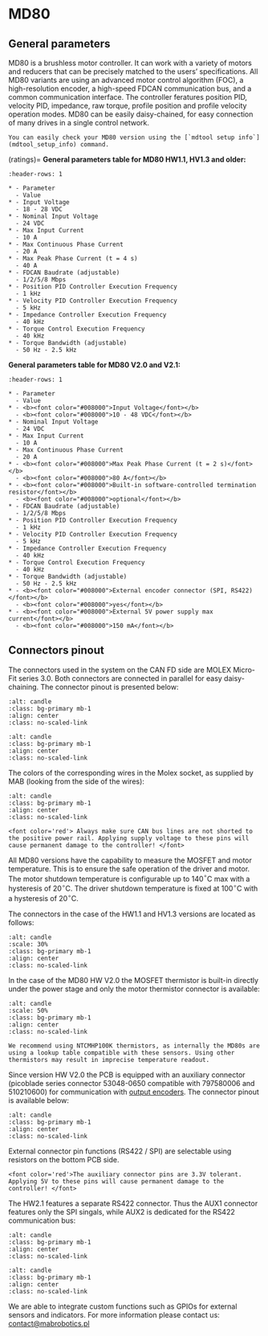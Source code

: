 # MD80

## General parameters

MD80 is a brushless motor controller. It can work with a variety of motors and reducers that can be precisely matched to the users’ specifications. All MD80 variants are using an advanced motor control algorithm (FOC), a high-resolution encoder, a high-speed FDCAN communication bus, and a common communication interface. The controller feratures position PID, velocity PID, impedance, raw torque, profile position and profile velocity operation modes. MD80 can be easily daisy-chained, for easy connection of many drives in a single control network.

```{hint}
You can easily check your MD80 version using the [`mdtool setup info`](mdtool_setup_info) command.
```
(ratings)=
**General parameters table for MD80 HW1.1, HV1.3 and older:**

```{list-table}
:header-rows: 1

* - Parameter
  - Value
* - Input Voltage
  - 18 - 28 VDC
* - Nominal Input Voltage
  - 24 VDC
* - Max Input Current
  - 10 A
* - Max Continuous Phase Current
  - 20 A
* - Max Peak Phase Current (t = 4 s)
  - 40 A
* - FDCAN Baudrate (adjustable)
  - 1/2/5/8 Mbps
* - Position PID Controller Execution Frequency
  - 1 kHz
* - Velocity PID Controller Execution Frequency
  - 5 kHz
* - Impedance Controller Execution Frequency
  - 40 kHz
* - Torque Control Execution Frequency
  - 40 kHz
* - Torque Bandwidth (adjustable)
  - 50 Hz - 2.5 kHz
```


**General parameters table for MD80 V2.0 and V2.1:**

```{list-table}
:header-rows: 1

* - Parameter
  - Value
* - <b><font color="#008000">Input Voltage</font></b>
  - <b><font color="#008000">10 - 48 VDC</font></b>
* - Nominal Input Voltage
  - 24 VDC
* - Max Input Current
  - 10 A
* - Max Continuous Phase Current
  - 20 A
* - <b><font color="#008000">Max Peak Phase Current (t = 2 s)</font></b>
  - <b><font color="#008000">80 A</font></b>
* - <b><font color="#008000">Built-in software-controlled termination resistor</font></b>
  - <b><font color="#008000">optional</font></b>
* - FDCAN Baudrate (adjustable)
  - 1/2/5/8 Mbps
* - Position PID Controller Execution Frequency
  - 1 kHz
* - Velocity PID Controller Execution Frequency
  - 5 kHz
* - Impedance Controller Execution Frequency
  - 40 kHz
* - Torque Control Execution Frequency
  - 40 kHz
* - Torque Bandwidth (adjustable)
  - 50 Hz - 2.5 kHz
* - <b><font color="#008000">External encoder connector (SPI, RS422)</font></b>
  - <b><font color="#008000">yes</font></b>
* - <b><font color="#008000">External 5V power supply max current</font></b>
  - <b><font color="#008000">150 mA</font></b>
```

## Connectors pinout

The connectors used in the system on the CAN FD side are MOLEX Micro-Fit series 3.0. Both connectors are connected in parallel for easy daisy-chaining. The connector pinout is presented below:

```{figure} ../images/can_connector_output.png
:alt: candle
:class: bg-primary mb-1
:align: center
:class: no-scaled-link
```
```{figure} ../images/motor_connectors.jpg
:alt: candle
:class: bg-primary mb-1
:align: center
:class: no-scaled-link
```

The colors of the corresponding wires in the Molex socket, as supplied by MAB (looking from the side of the wires):

```{figure} ../images/cable_colors.png
:alt: candle
:class: bg-primary mb-1
:align: center
:class: no-scaled-link
```

```{warning}
<font color='red'> Always make sure CAN bus lines are not shorted to the positive power rail. Applying supply voltage to these pins will cause permanent damage to the controller! </font> 
```

All MD80 versions have the capability to measure the MOSFET and motor temperature. This is to ensure the safe operation of the driver and motor. The motor shutdown temperature is configurable up to 140$^\circ$C max with a hysteresis of 20$^\circ$C. The driver shutdown temperature is fixed at 100$^\circ$C with a hysteresis of 20$^\circ$C. 

The connectors in the case of the HW1.1 and HV1.3 versions are located as follows:

```{figure} ../images/HW11_thermistor.png
:alt: candle
:scale: 30%
:class: bg-primary mb-1
:align: center
:class: no-scaled-link
```

In the case of the MD80 HW V2.0 the MOSFET thermistor is built-in directly under the power stage and only the motor thermistor connector is available:

```{figure} ../images/HW20_thermistor.png
:alt: candle
:scale: 50%
:class: bg-primary mb-1
:align: center
:class: no-scaled-link
```

```{note}
We recommend using NTCMHP100K thermistors, as internally the MD80s are using a lookup table compatible with these sensors. Using other thermistors may result in imprecise temperature readout.
```

Since version HW V2.0 the PCB is equipped with an auxiliary connector (picoblade series connector 53048-0650 compatible with 797580006 and 510210600) for communication with [output encoders](output_encoder). The connector pinout is available below:

```{figure} ../images/aux_pinout.png
:alt: candle
:class: bg-primary mb-1
:align: center
:class: no-scaled-link
```

External connector pin functions (RS422 / SPI) are selectable using resistors on the bottom PCB side.

```{warning}
<font color='red'>The auxiliary connector pins are 3.3V tolerant. Applying 5V to these pins will cause permanent damage to the controller! </font> 
```

The HW2.1 features a separate RS422 connector. Thus the AUX1 connector features only the SPI singals, while AUX2 is dedicated for the RS422 communication bus:

```{figure} ./images/MD80/aux2_connector_pinout.png
:alt: candle
:class: bg-primary mb-1
:align: center
:class: no-scaled-link
```

```{figure} ./images/MD80/aux1_connector_pinout_HW2.1.png
:alt: candle
:class: bg-primary mb-1
:align: center
:class: no-scaled-link
```

We are able to integrate custom functions such as GPIOs for external sensors and indicators. For more information please contact us: [contact@mabrobotics.pl](https://www.mabrobotics.pl/contact)